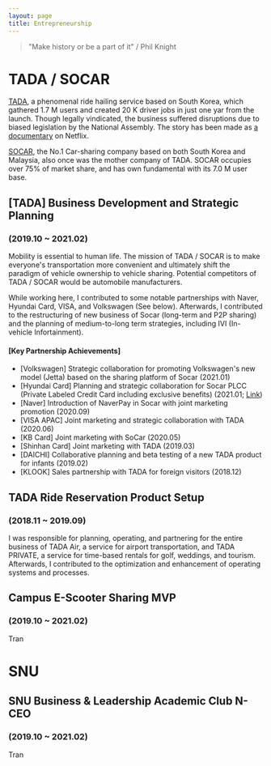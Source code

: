 ```yaml
---
layout: page
title: Entrepreneurship
---
```


> "Make history or be a part of it" / Phil Knight


# TADA / SOCAR
[TADA]([url](https://tadatada.com/)), a phenomenal ride hailing service based on South Korea, which gathered 1.7 M users and created 20 K driver jobs in just one yar from the launch. Though legally vindicated, the business suffered disruptions due to biased legislation by the National Assembly. The story has been made as [a documentary]([url](https://zdnet.co.kr/view/?no=20210915081331)) on Netflix.

[SOCAR]([url](https://www.socar.kr/)), the No.1 Car-sharing company based on both South Korea and Malaysia, also once was the mother company of TADA. SOCAR occupies over 75% of market share, and has own fundamental with its 7.0 M user base.


## [TADA] Business Development and Strategic Planning
### (2019.10 ~ 2021.02)

Mobility is essential to human life. The mission of TADA / SOCAR is to make everyone's transportation more convenient and ultimately shift the paradigm of vehicle ownership to vehicle sharing. Potential competitors of TADA / SOCAR would be automobile manufacturers.

While working here, I contributed to some notable partnerships with Naver, Hyundai Card, VISA, and Volkswagen (See below). Afterwards, I contributed to the restructuring of new business of Socar (long-term and P2P sharing) and the planning of medium-to-long term strategies, including IVI (In-vehicle Infortainment).

#### [Key Partnership Achievements]
- [Volkswagen] Strategic collaboration for promoting Volkswagen's new model (Jetta) based on the sharing platform of Socar (2021.01)
- [Hyundai Card] Planning and strategic collaboration for Socar PLCC (Private Labeled Credit Card including exclusive benefits) (2021.01; [Link]([url](https://www.sedaily.com/NewsView/1Z5FV7V24H)))
- [Naver] Introduction of NaverPay in Socar with joint marketing promotion (2020.09)
- [VISA APAC] Joint marketing and strategic collaboration with TADA (2020.06)
- [KB Card] Joint marketing with SoCar (2020.05)
- [Shinhan Card] Joint marketing with TADA (2019.03)
- [DAICHI] Collaborative planning and beta testing of a new TADA product for infants (2019.02)
- [KLOOK] Sales partnership with TADA for foreign visitors (2018.12)


## TADA Ride Reservation Product Setup
### (2018.11 ~ 2019.09)

I was responsible for planning, operating, and partnering for the entire business of TADA Air, a service for airport transportation, and TADA PRIVATE, a service for time-based rentals for golf, weddings, and tourism. Afterwards, I contributed to the optimization and enhancement of operating systems and processes.


## Campus E-Scooter Sharing MVP
### (2019.10 ~ 2021.02)

Tran


# SNU

## SNU Business & Leadership Academic Club N-CEO
### (2019.10 ~ 2021.02)

Tran

<!-- ![placeholder](/assets/profile2.jpg "Small example image"){: .align-center} -->
